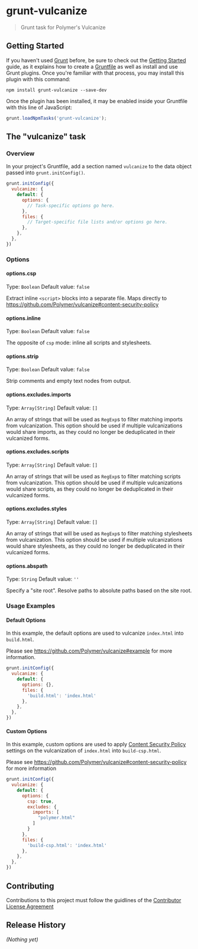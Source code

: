 # grunt-vulcanize

> Grunt task for Polymer's Vulcanize

## Getting Started

If you haven't used [Grunt](http://gruntjs.com/) before, be sure to check out the [Getting Started](http://gruntjs.com/getting-started) guide, as it explains how to create a [Gruntfile](http://gruntjs.com/sample-gruntfile) as well as install and use Grunt plugins. Once you're familiar with that process, you may install this plugin with this command:

```shell
npm install grunt-vulcanize --save-dev
```

Once the plugin has been installed, it may be enabled inside your Gruntfile with this line of JavaScript:

```js
grunt.loadNpmTasks('grunt-vulcanize');
```

## The "vulcanize" task

### Overview
In your project's Gruntfile, add a section named `vulcanize` to the data object passed into `grunt.initConfig()`.

```js
grunt.initConfig({
  vulcanize: {
    default: {
      options: {
        // Task-specific options go here.
      },
      files: {
        // Target-specific file lists and/or options go here.
      },
    },
  },
})
```

### Options

#### options.csp
Type: `Boolean`
Default value: `false`

Extract inline `<script>` blocks into a separate file. Maps directly to https://github.com/Polymer/vulcanize#content-security-policy

#### options.inline
Type: `Boolean`
Default value: `false`

The opposite of `csp` mode: inline all scripts and stylesheets.

#### options.strip
Type: `Boolean`
Default value: `false`

Strip comments and empty text nodes from output.

#### options.excludes.imports
Type: `Array[String]`
Default value: `[]`

An array of strings that will be used as `RegExp`s to filter matching imports from vulcanization.
This option should be used if multiple vulcanizations would share imports, as they could no longer be deduplicated in
their vulcanized forms.

#### options.excludes.scripts
Type: `Array[String]`
Default value: `[]`

An array of strings that will be used as `RegExp`s to filter matching scripts from vulcanization.
This option should be used if multiple vulcanizations would share scripts, as they could no longer be deduplicated in
their vulcanized forms.

#### options.excludes.styles
Type: `Array[String]`
Default value: `[]`

An array of strings that will be used as `RegExp`s to filter matching stylesheets from vulcanization.
This option should be used if multiple vulcanizations would share stylesheets, as they could no longer be deduplicated in their vulcanized forms.

#### options.abspath
Type: `String`
Default value: `''`

Specify a "site root". Resolve paths to absolute paths based on the site root.

### Usage Examples

#### Default Options
In this example, the default options are used to vulcanize `index.html` into `build.html`.

Please see https://github.com/Polymer/vulcanize#example for more information.

```js
grunt.initConfig({
  vulcanize: {
    default: {
      options: {},
      files: {
        'build.html': 'index.html'
      },
    },
  },
})
```

#### Custom Options
In this example, custom options are used to apply [Content Security Policy](http://en.wikipedia.org/wiki/Content_Security_Policy) settings on the vulcanization of `index.html` into `build-csp.html`.

Please see https://github.com/Polymer/vulcanize#content-security-policy for more information

```js
grunt.initConfig({
  vulcanize: {
    default: {
      options: {
        csp: true,
        excludes: {
          imports: [
            "polymer.html"
          ]
        }
      },
      files: {
        'build-csp.html': 'index.html'
      },
    },
  },
})
```

## Contributing
Contributions to this project must follow the guidlines of the [Contributor License Agreement](https://github.com/Polymer/polymer/blob/master/CONTRIBUTING.md)

## Release History
_(Nothing yet)_
